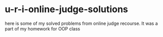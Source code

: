 # u-r-i-online-judge-solutions
here is some of my solved problems from online judge recourse. It was a part of my homework for OOP class
